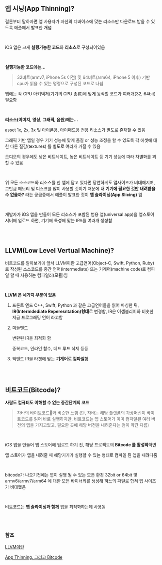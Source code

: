 ## 앱 시닝(App Thinning)?

결론부터 말하자면 앱 사용자가 자신의 디바이스에 맞는 리소스만 다운로드 받을 수 있도록 애플에서 발표한 개념

<br />

iOS 앱은 크게 **실행가능한 코드**와 **리소스**로 구성되어있음

<br />

**실행가능한 코드에는...**

> 32비트(armv7, iPhone 5s 이전) 및 64비트(arm64, iPhone 5 이후) 기반 cpu가 읽을 수 있는 명령으로 구성된 코드로 나뉨

앱에는 각 CPU 아키텍처(기기의 CPU 종류)에 맞게 동작할 코드가 여러개(32, 64bit) 필요함

<br />

**리소스(이미지, 영상, 그래픽, 음원)에는...**

asset 1x, 2x, 3x 및 아이폰용, 아이패드용 전용 리소스가 별도로 존재할 수 있음

그래픽 기반 앱일 경우 기기 성능에 맞게 품질 or 성능 조정을 할 수 있도록 각 에셋에 대한 다른 질감(textures) 를 별도로 여러개 가질 수 있음 

오디오의 경우에도 낮은 비트레이트, 높은 비트레이트 등 기기 성능에 따라 차별화를 꾀할 수 있음

<br />

위 모든 소스코드와 리소스를 한 앱에 담고 있다면 당연하게도 앱사이즈가 비대해지며, 그만큼 메모리 및 디스크를 많이 사용할 것이기 때문에 **내 기기에 필요한 것만 내려받을 수 없을까?** 라는 궁금증에서 애플이 발표한 것이 **앱 슬라이싱(App Slicing)** 임

<br />

개발자가 iOS 앱을 만들어 모든 리소스가 포함된 범용 앱(universal app)을 앱스토어 서버에 업로드 하면, 기기에 특성에 맞는 IPA를 여러개 생성함

<br />

<br />

## LLVM(Low Level Vertual Machine)?

비트코드를 알아보기에 앞서 LLVM이란 고급언어(Object-C, Swift, Python, Ruby)로 작성된 소스코드를 중간 언어(intermediate) 또는 기계어(machine code)로 컴파일 할 때 사용하는 컴파일러(모듈)임

<br />

**LLVM 은 세가지 부분이 있음**

1. 프론트 엔드
   C++, Swift, Python 과 같은 고급언어들을 읽어 파싱한 뒤, **IR(Intermdediate Reperesntation)형태**로 변경함, IR은 어셈블리어와 비슷한 저급 프로그래밍 언어 라고함

2. 미들엔드
   
   변환된 IR을 최적화 함
   
   중복코드, 인라인 함수, 데드 루프 삭제 등등

3. 백엔드
   IR을 타겟에 맞는 **기계어로 컴파일**함

<br />

<br />

## 비트코드(Bitcode)?

**사람도 컴퓨터도 이해할 수 없는 중간단계의 코드**

> 자바의 바이트코드와 비슷한 느낌 (단, 자바는 해당 플랫폼의 가상머신이 바이트코드를 읽어 바로 실행하지만, 비트코드는 앱 스토어가 이미 컴파일된 여러 버전의 앱을 가지고있고, 필요한 곳에 해당 버전을 내려준다는 점이 약간 다름)

<br />

iOS 앱을 만들어 앱 스토어에 업로드 하기 전, 해당 프로젝트의 **Bitcode 를 활성화**하면

앱 스토어가 앱을 내려줄 때 해당기기가 실행할 수 있는 형태로 컴파일 된 앱을 내려다줌

<br />

bitcode가 나오기전에는 앱이 실행 될 수 있는 모든 환경 
32bit or 64bit 및 armv6/armv7/arm64 에 대한 모든 바이너리를 생성해 하느의 파일로 합쳐 앱 사이즈가 비대했음

<br />

비트코드는 **앱 슬라이싱과 함께** 앱을 최적화하는데 사용됨

<br />

<br />

### 참조

[LLVM이란](https://zeddios.tistory.com/1175)

[App Thinning. 그리고 Bitcode](https://zeddios.tistory.com/655)

